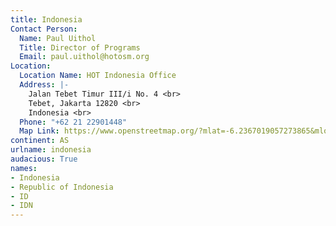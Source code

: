 ```yaml
---
title: Indonesia
Contact Person:
  Name: Paul Uithol
  Title: Director of Programs
  Email: paul.uithol@hotosm.org
Location:
  Location Name: HOT Indonesia Office
  Address: |-
    Jalan Tebet Timur III/i No. 4 <br>
    Tebet, Jakarta 12820 <br>
    Indonesia <br>
  Phone: "+62 21 22901448"
  Map Link: https://www.openstreetmap.org/?mlat=-6.2367019057273865&mlon=106.85639351606369#map=19/-6.23670/106.85639
continent: AS
urlname: indonesia
audacious: True
names:
- Indonesia
- Republic of Indonesia
- ID
- IDN
---
```

